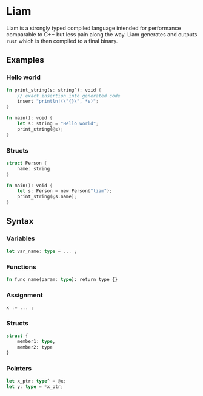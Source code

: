 # Liam
Liam is a strongly typed compiled language intended for performance comparable to C++ but less pain along the way. Liam generates and outputs `rust` which is then compiled to a final binary. 

## Examples
### Hello world
```rust
fn print_string(s: string^): void {
    // exact insertion into generated code
    insert "println!(\"{}\", *s)";
}

fn main(): void {
    let s: string = "Hello world";
    print_string(@s);
}
```

### Structs
```rust
struct Person {
    name: string
}

fn main(): void {
    let s: Person = new Person{"liam"};
    print_string(@s.name);
}
```

## Syntax
### Variables
```rust
let var_name: type = ... ;
```

### Functions
```rust
fn func_name(param: type): return_type {}
```

### Assignment
```rust
x := ... ;
```

### Structs
```rust
struct {
    member1: type,
    member2: type
}
```

### Pointers
```rust
let x_ptr: type^ = @x;
let y: type = *x_ptr;
```

